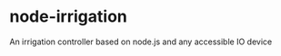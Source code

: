 node-irrigation
===============

An irrigation controller based on node.js and any accessible IO device

